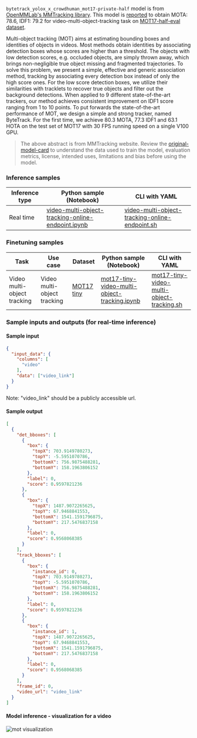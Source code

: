 `bytetrack_yolox_x_crowdhuman_mot17-private-half` model is from <a href="https://github.com/open-mmlab/mmtracking/tree/v0.14.0" target="_blank">OpenMMLab's MMTracking library</a>. This model is <a href="https://github.com/open-mmlab/mmtracking/blob/master/configs/mot/bytetrack/metafile.yml#L24" target="_blank">reported</a> to obtain MOTA: 78.6, IDF1: 79.2 for video-multi-object-tracking task on <a href="https://motchallenge.net/data/MOT17/" target="_blank">MOT17-half-eval dataset</a>.

Multi-object tracking (MOT) aims at estimating bounding boxes and identities of objects in videos. Most methods obtain identities by associating detection boxes whose scores are higher than a threshold. The objects with low detection scores, e.g. occluded objects, are simply thrown away, which brings non-negligible true object missing and fragmented trajectories. To solve this problem, we present a simple, effective and generic association method, tracking by associating every detection box instead of only the high score ones. For the low score detection boxes, we utilize their similarities with tracklets to recover true objects and filter out the background detections. When applied to 9 different state-of-the-art trackers, our method achieves consistent improvement on IDF1 score ranging from 1 to 10 points. To put forwards the state-of-the-art performance of MOT, we design a simple and strong tracker, named ByteTrack. For the first time, we achieve 80.3 MOTA, 77.3 IDF1 and 63.1 HOTA on the test set of MOT17 with 30 FPS running speed on a single V100 GPU.

> The above abstract is from MMTracking website. Review the <a href="https://github.com/open-mmlab/mmtracking/tree/v0.14.0/configs/mot/bytetrack" target="_blank">original-model-card</a> to understand the data used to train the model, evaluation metrics, license, intended uses, limitations and bias before using the model.

### Inference samples

Inference type|Python sample (Notebook)|CLI with YAML
|--|--|--|
Real time|<a href="https://aka.ms/azureml-video-mutli-object-tracking-online-inference" target="_blank">video-multi-object-tracking-online-endpoint.ipynb</a>|<a href="https://aka.ms/cli-video-multi-object-tracking-online-inference" target="_blank">video-multi-object-tracking-online-endpoint.sh</a>|

### Finetuning samples

Task|Use case|Dataset|Python sample (Notebook)|CLI with YAML
|---|--|--|--|--|
Video multi-object tracking|Video multi-object tracking|[MOT17 tiny](https://download.openmmlab.com/mmtracking/data/MOT17_tiny.zip)|<a href="https://aka.ms/azureml-video-multi-object-tracking-finetune" target="_blank">mot17-tiny-video-multi-object-tracking.ipynb</a>|<a href="https://aka.ms/cli-video-multi-object-tracking-finetune" target="_blank">mot17-tiny-video-multi-object-tracking.sh</a>|


### Sample inputs and outputs (for real-time inference)

#### Sample input

```json
{
  "input_data": {
    "columns": [
      "video"
    ],
    "data": ["video_link"]
  }
}
```

Note: "video_link" should be a publicly accessible url.

#### Sample output

```json
[
  {
    "det_bboxes": [
      {
        "box": {
          "topX": 703.9149780273,
          "topY": -5.5951070786,
          "bottomX": 756.9875488281,
          "bottomY": 158.1963806152
        },
        "label": 0,
        "score": 0.9597821236
      },
      {
        "box": {
          "topX": 1487.9072265625,
          "topY": 67.9468841553,
          "bottomX": 1541.1591796875,
          "bottomY": 217.5476837158
        },
        "label": 0,
        "score": 0.9568068385
      }
    ],
    "track_bboxes": [
      {
        "box": {
          "instance_id": 0,
          "topX": 703.9149780273,
          "topY": -5.5951070786,
          "bottomX": 756.9875488281,
          "bottomY": 158.1963806152
        },
        "label": 0,
        "score": 0.9597821236
      },
      {
        "box": {
          "instance_id": 1,
          "topX": 1487.9072265625,
          "topY": 67.9468841553,
          "bottomX": 1541.1591796875,
          "bottomY": 217.5476837158
        },
        "label": 0,
        "score": 0.9568068385
      }
    ],
    "frame_id": 0,
    "video_url": "video_link"
  }
]
```

#### Model inference - visualization for a video

<img src="https://automlcesdkdataresources.blob.core.windows.net/finetuning-image-models/images/Model_Result_Visualizations(Do_not_delete)/plot_mot_b2d502aa-f0b28e3e.gif" alt="mot visualization">